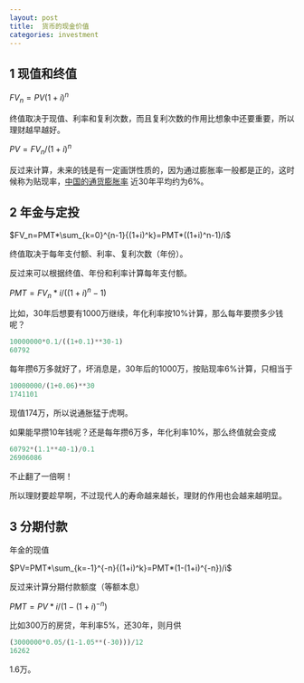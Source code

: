 ```yaml
---
layout: post
title:  货币的现金价值
categories: investment
---
```

## 1 现值和终值

$FV_n=PV(1+i)^n$

终值取决于现值、利率和复利次数，而且复利次数的作用比想象中还要重要，所以理财越早越好。

$PV=FV_n/(1+i)^n$

反过来计算，未来的钱是有一定画饼性质的，因为通过膨胀率一般都是正的，这时候称为贴现率，[中国的通货膨胀率](http://zh.tradingeconomics.com/china/inflation-cpi) 近30年平均约为6%。

## 2 年金与定投

$FV_n=PMT*\sum_{k=0}^{n-1}{(1+i)^k}=PMT*((1+i)^n-1)/i$

终值取决于每年支付额、利率、复利次数（年份）。

反过来可以根据终值、年份和利率计算每年支付额。

$PMT=FV_n*i/((1+i)^n-1)$

比如，30年后想要有1000万继续，年化利率按10%计算，那么每年要攒多少钱呢？

```python
10000000*0.1/((1+0.1)**30-1)
60792
```

每年攒6万多就好了，坏消息是，30年后的1000万，按贴现率6%计算，只相当于

```python
10000000/(1+0.06)**30
1741101
```

现值174万，所以说通胀猛于虎啊。

如果能早攒10年钱呢？还是每年攒6万多，年化利率10%，那么终值就会变成

```python
60792*(1.1**40-1)/0.1
26906086
```

不止翻了一倍啊！

所以理财要趁早啊，不过现代人的寿命越来越长，理财的作用也会越来越明显。

## 3 分期付款 

年金的现值

$PV=PMT*\sum_{k=-1}^{-n}{(1+i)^k}=PMT*(1-(1+i)^{-n})/i$

反过来计算分期付款额度（等额本息）

$PMT=PV*i/(1-(1+i)^{-n})$

比如300万的房贷，年利率5%，还30年，则月供

```python
(3000000*0.05/(1-1.05**(-30)))/12
16262
```

1.6万。

